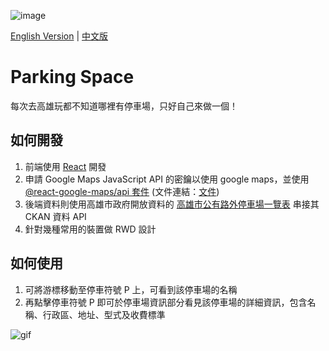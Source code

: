 ![image](https://github.com/sherry-huang/parking/blob/main/banner.png)

[English Version](https://github.com/sherry-huang/parking/blob/main/README.md) | [中文版](https://github.com/sherry-huang/parking/blob/main/README.zh-TW.md)

# Parking Space

每次去高雄玩都不知道哪裡有停車場，只好自己來做一個！

## 如何開發

1. 前端使用 [React](https://zh-hant.reactjs.org/) 開發
2. 申請 Google Maps JavaScript API 的密鑰以使用 google maps，並使用 [@react-google-maps/api 套件](https://www.npmjs.com/package/@react-google-maps/api) (文件連結：[文件](https://react-google-maps-api-docs.netlify.app/))
3. 後端資料則使用高雄市政府開放資料的 [高雄市公有路外停車場一覽表](https://data.kcg.gov.tw/dataset/department-of-transportation30) 串接其 CKAN 資料 API 
4. 針對幾種常用的裝置做 RWD 設計

## 如何使用

1. 可將游標移動至停車符號 P 上，可看到該停車場的名稱
2. 再點擊停車符號 P 即可於停車場資訊部分看見該停車場的詳細資訊，包含名稱、行政區、地址、型式及收費標準

![gif](https://github.com/sherry-huang/parking/blob/main/introduction.gif)
